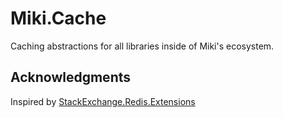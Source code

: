# Miki.Cache

Caching abstractions for all libraries inside of Miki's ecosystem.

## Acknowledgments

Inspired by [StackExchange.Redis.Extensions](https://github.com/imperugo/StackExchange.Redis.Extensions)
